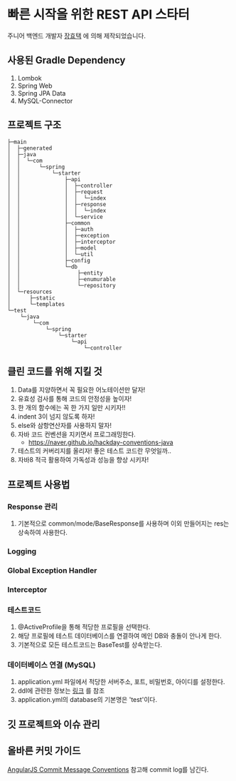 # 빠른 시작을 위한 REST API 스타터

주니어 백엔드 개발자 [장효택](https://github.com/HyoTaek-Jang) 에 의해 제작되었습니다.

## 사용된 Gradle Dependency
1. Lombok
2. Spring Web
3. Spring JPA Data
4. MySQL-Connector

## 프로젝트 구조
```text
├─main
│  ├─generated
│  ├─java
│  │  └─com
│  │      └─spring
│  │          └─starter
│  │              ├─api
│  │              │  ├─controller
│  │              │  ├─request
│  │              │  │  └─index
│  │              │  ├─response
│  │              │  │  └─index
│  │              │  └─service
│  │              ├─common
│  │              │  ├─auth
│  │              │  ├─exception
│  │              │  ├─interceptor
│  │              │  ├─model
│  │              │  └─util
│  │              ├─config
│  │              └─db
│  │                  ├─entity
│  │                  ├─enumurable
│  │                  └─repository
│  └─resources
│      ├─static
│      └─templates
└─test
    └─java
        └─com
            └─spring
                └─starter
                    └─api
                        └─controller

```

## 클린 코드를 위해 지킬 것
1. Data를 지양하면서 꼭 필요한 어노테이션만 달자!
2. 유효성 검사를 통해 코드의 안정성을 높이자!
3. 한 개의 함수에는 꼭 한 가지 일만 시키자!!
4. indent 3이 넘지 않도록 하자!
5. else와 삼항연산자를 사용하지 말자!
6. 자바 코드 컨벤션을 지키면서 프로그래밍한다.
   - https://naver.github.io/hackday-conventions-java
7. 테스트의 커버리지를 올리자! 좋은 테스트 코드란 무엇일까..
8. 자바8 적극 활용하여 가독성과 성능을 향상 시키자!

## 프로젝트 사용법

### Response 관리
1. 기본적으로 common/mode/BaseResponse를 사용하며 이외 만들어지는 res는 상속하여 사용한다.

### Logging

### Global Exception Handler

### Interceptor

### 테스트코드
1. @ActiveProfile을 통해 적당한 프로필을 선택한다.
2. 해당 프로필에 테스트 데이터베이스를 연결하여 메인 DB와 충돌이 안나게 한다.
3. 기본적으로 모든 테스트코드는 BaseTest를 상속받는다.

### 데이터베이스 연결 (MySQL)
1. application.yml 파일에서 적당한 서버주소, 포트, 비밀번호, 아이디를 설정한다.
2. ddl에 관련한 정보는 [링크](https://dev-coco.tistory.com/85) 를 참조
3. application.yml의 database의 기본명은 'test'이다.

## 깃 프로젝트와 이슈 관리


## 올바른 커밋 가이드
[AngularJS Commit Message Conventions](https://gist.github.com/stephenparish/9941e89d80e2bc58a153) 참고해 commit log를 남긴다.
